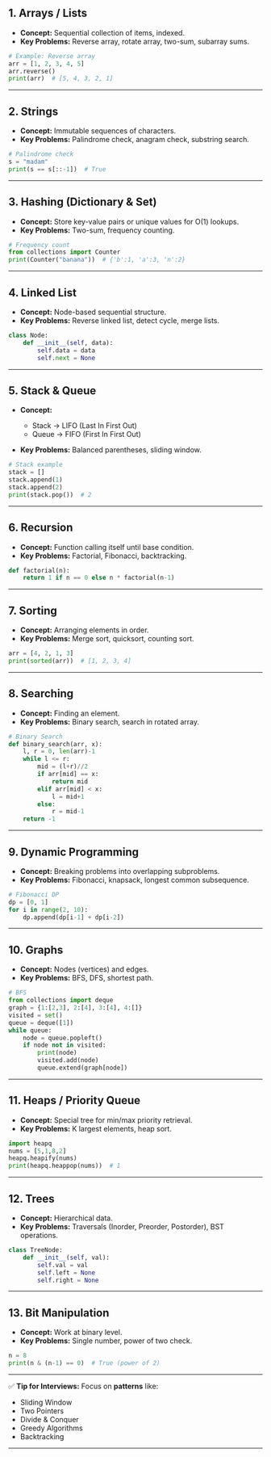 ## **1. Arrays / Lists**

* **Concept:** Sequential collection of items, indexed.
* **Key Problems:** Reverse array, rotate array, two-sum, subarray sums.

```python
# Example: Reverse array
arr = [1, 2, 3, 4, 5]
arr.reverse()
print(arr)  # [5, 4, 3, 2, 1]
```

---

## **2. Strings**

* **Concept:** Immutable sequences of characters.
* **Key Problems:** Palindrome check, anagram check, substring search.

```python
# Palindrome check
s = "madam"
print(s == s[::-1])  # True
```

---

## **3. Hashing (Dictionary & Set)**

* **Concept:** Store key-value pairs or unique values for O(1) lookups.
* **Key Problems:** Two-sum, frequency counting.

```python
# Frequency count
from collections import Counter
print(Counter("banana"))  # {'b':1, 'a':3, 'n':2}
```

---

## **4. Linked List**

* **Concept:** Node-based sequential structure.
* **Key Problems:** Reverse linked list, detect cycle, merge lists.

```python
class Node:
    def __init__(self, data):
        self.data = data
        self.next = None
```

---

## **5. Stack & Queue**

* **Concept:**

  * Stack → LIFO (Last In First Out)
  * Queue → FIFO (First In First Out)
* **Key Problems:** Balanced parentheses, sliding window.

```python
# Stack example
stack = []
stack.append(1)
stack.append(2)
print(stack.pop())  # 2
```

---

## **6. Recursion**

* **Concept:** Function calling itself until base condition.
* **Key Problems:** Factorial, Fibonacci, backtracking.

```python
def factorial(n):
    return 1 if n == 0 else n * factorial(n-1)
```

---

## **7. Sorting**

* **Concept:** Arranging elements in order.
* **Key Problems:** Merge sort, quicksort, counting sort.

```python
arr = [4, 2, 1, 3]
print(sorted(arr))  # [1, 2, 3, 4]
```

---

## **8. Searching**

* **Concept:** Finding an element.
* **Key Problems:** Binary search, search in rotated array.

```python
# Binary Search
def binary_search(arr, x):
    l, r = 0, len(arr)-1
    while l <= r:
        mid = (l+r)//2
        if arr[mid] == x:
            return mid
        elif arr[mid] < x:
            l = mid+1
        else:
            r = mid-1
    return -1
```

---

## **9. Dynamic Programming**

* **Concept:** Breaking problems into overlapping subproblems.
* **Key Problems:** Fibonacci, knapsack, longest common subsequence.

```python
# Fibonacci DP
dp = [0, 1]
for i in range(2, 10):
    dp.append(dp[i-1] + dp[i-2])
```

---

## **10. Graphs**

* **Concept:** Nodes (vertices) and edges.
* **Key Problems:** BFS, DFS, shortest path.

```python
# BFS
from collections import deque
graph = {1:[2,3], 2:[4], 3:[4], 4:[]}
visited = set()
queue = deque([1])
while queue:
    node = queue.popleft()
    if node not in visited:
        print(node)
        visited.add(node)
        queue.extend(graph[node])
```

---

## **11. Heaps / Priority Queue**

* **Concept:** Special tree for min/max priority retrieval.
* **Key Problems:** K largest elements, heap sort.

```python
import heapq
nums = [5,1,8,2]
heapq.heapify(nums)
print(heapq.heappop(nums))  # 1
```

---

## **12. Trees**

* **Concept:** Hierarchical data.
* **Key Problems:** Traversals (Inorder, Preorder, Postorder), BST operations.

```python
class TreeNode:
    def __init__(self, val):
        self.val = val
        self.left = None
        self.right = None
```

---

## **13. Bit Manipulation**

* **Concept:** Work at binary level.
* **Key Problems:** Single number, power of two check.

```python
n = 8
print(n & (n-1) == 0)  # True (power of 2)
```

---

✅ **Tip for Interviews:**
Focus on **patterns** like:

* Sliding Window
* Two Pointers
* Divide & Conquer
* Greedy Algorithms
* Backtracking

---
